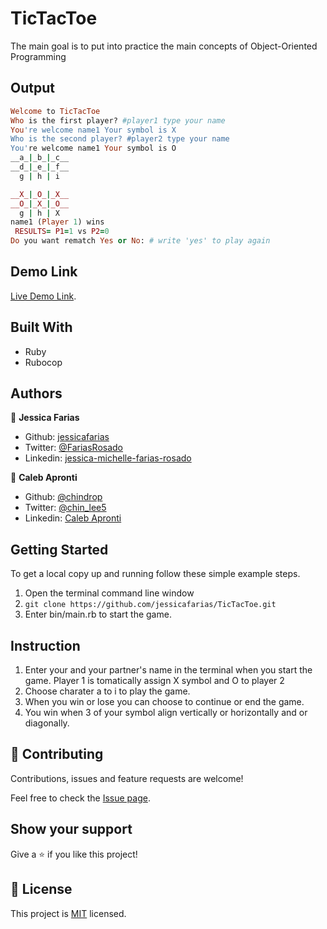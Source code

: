 # TicTacToe
The main goal is to put into practice the main concepts of Object-Oriented Programming

## Output
```ruby
Welcome to TicTacToe
Who is the first player? #player1 type your name
You're welcome name1 Your symbol is X
Who is the second player? #player2 type your name
You're welcome name1 Your symbol is O
__a_|_b_|_c__
__d_|_e_|_f__
  g | h | i 

__X_|_O_|_X__
__O_|_X_|_O__
  g | h | X
name1 (Player 1) wins
 RESULTS= P1=1 vs P2=0
Do you want rematch Yes or No: # write 'yes' to play again
```

## Demo Link

[Live Demo Link](https://repl.it/@jessicafarias1/TicTacToe#main.rb).

## Built With

- Ruby
- Rubocop

## Authors


👤 **Jessica Farias**

- Github: [jessicafarias](https://github.com/jessicafarias)
- Twitter: [@FariasRosado](https://twitter.com/FariasRosado)
- Linkedin: [jessica-michelle-farias-rosado](https://www.linkedin.com/in/jessica-michelle-farias-rosado/)

👤 **Caleb Apronti**

- Github: [@chindrop](https://github.com/chindrop)
- Twitter: [@chin_lee5](https://twitter.com/chin_lee5)
- Linkedin: [Caleb Apronti](https://www.linkedin.com/in/caleb-apronti-8b511687/)

## Getting Started

To get a local copy up and running follow these simple example steps.

1. Open the terminal command line window
2. `git clone https://github.com/jessicafarias/TicTacToe.git`
3. Enter bin/main.rb to start the game.

## Instruction
1. Enter your and your partner's name in the terminal when you start the game. Player 1 is          tomatically assign X symbol and O to player 2
2. Choose charater a to i to play the game.
3. When you win or lose you can choose to continue or end the game.
4. You win when 3 of your symbol align vertically or horizontally and or diagonally.


## 🤝 Contributing

Contributions, issues and feature requests are welcome!

Feel free to check the [Issue page](https://github.com/jessicafarias/TicTacToe/issues).

## Show your support

Give a ⭐️ if you like this project!

## 📝 License

This project is [MIT](LICENSE) licensed.
